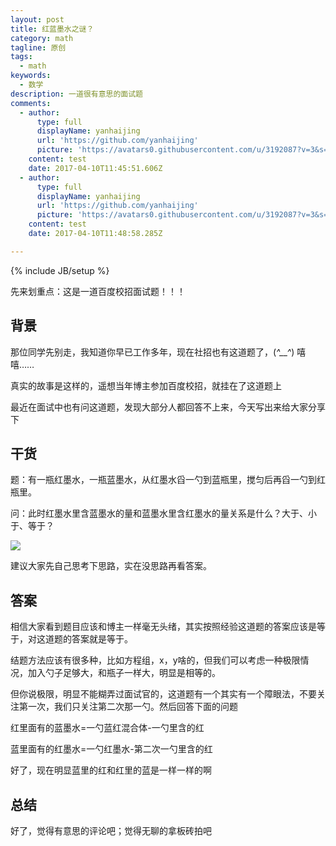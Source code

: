 ```yaml
---
layout: post
title: 红蓝墨水之谜？
category: math
tagline: 原创
tags:
  - math
keywords:
  - 数学
description: 一道很有意思的面试题
comments:
  - author:
      type: full
      displayName: yanhaijing
      url: 'https://github.com/yanhaijing'
      picture: 'https://avatars0.githubusercontent.com/u/3192087?v=3&s=73'
    content: test
    date: 2017-04-10T11:45:51.606Z
  - author:
      type: full
      displayName: yanhaijing
      url: 'https://github.com/yanhaijing'
      picture: 'https://avatars0.githubusercontent.com/u/3192087?v=3&s=73'
    content: test
    date: 2017-04-10T11:48:58.285Z

---
```

{% include JB/setup %}

先来划重点：这是一道百度校招面试题！！！

## 背景
那位同学先别走，我知道你早已工作多年，现在社招也有这道题了，(*^__^*) 嘻嘻……

真实的故事是这样的，遥想当年博主参加百度校招，就挂在了这道题上

最近在面试中也有问这道题，发现大部分人都回答不上来，今天写出来给大家分享下

## 干货
题：有一瓶红墨水，一瓶蓝墨水，从红墨水舀一勺到蓝瓶里，搅匀后再舀一勺到红瓶里。

问：此时红墨水里含蓝墨水的量和蓝墨水里含红墨水的量关系是什么？大于、小于、等于？

![]({{BLOG_IMG}}485.png)

建议大家先自己思考下思路，实在没思路再看答案。

## 答案
相信大家看到题目应该和博主一样毫无头绪，其实按照经验这道题的答案应该是等于，对这道题的答案就是等于。

结题方法应该有很多种，比如方程组，x，y啥的，但我们可以考虑一种极限情况，加入勺子足够大，和瓶子一样大，明显是相等的。

但你说极限，明显不能糊弄过面试官的，这道题有一个其实有一个障眼法，不要关注第一次，我们只关注第二次那一勺。然后回答下面的问题

红里面有的蓝墨水=一勺蓝红混合体-一勺里含的红

蓝里面有的红墨水=一勺红墨水-第二次一勺里含的红

好了，现在明显蓝里的红和红里的蓝是一样一样的啊

## 总结
好了，觉得有意思的评论吧；觉得无聊的拿板砖拍吧
